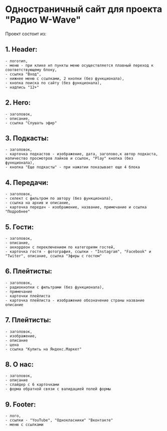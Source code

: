 # Одностраничный сайт для проекта "Радио W-Wave"

Проект состоит из:

## 1. Header:
    - логотип,
    - меню - при клике нп пункты меню осуществляется плавный переход к соответствующему блоку,
    - ссылка "Вход",
    - нижнее меню с ссылками, 2 кнопки (без функционала),
    - кнопка поиска по сайту (без функционала),
    - надпись "12+"

## 2. Hero:
    - заголовок,
    - описание,
    - ссылка "Слушать эфир"
    
## 3. Подкасты:
    - заголовок,
    - карточка подкастов - изображение, дата, заголово,к автор подкаста, количество просмотров лайков и ссылок, "Play" кнопка (без функционала),
    - кнопка "Еще подкасты" - при нажатии показывает еще 4 блока
    
## 4. Передачи:
    - заголовок,
    - селект с фильтром по автору (без функционала),
    - ссылка на архив и описание,
    - карточка передач - изображение, название, примечание и ссылка "Подробнее"
 
## 5. Гости:
    - заголовок,
    - описание,
    - аккордеон с переключением по категориям гостей,
    - карточка гостя - фотография, ссылки - "Instagram", "Facebook" и "Twiter", описание, ссылка "Эфиры с гостем"
 
## 6. Плейтисты:
    - заголовок,
    - радиокнопки с фильтрами (без функционала),
    - примечание
    - карточки плейлиста
    - карточка плейлиста - изображение обозначение страны название описание
    
## 7. Плейтисты:
    - заголовок,
    - изображение,
    - описание
    - цена
    - ссылка "Купить на Яндекс.Маркет"
    
## 8. О нас:
    - заголовок,
    - описание
    - слайдер с 6 карточками
    - форма обратной связи с валидацией полей формы
    
## 9. Footer:
    - лого,
    - ссылки - "YouTube", "Однокласники" "Вконтакте"
    - меню с ссылками
